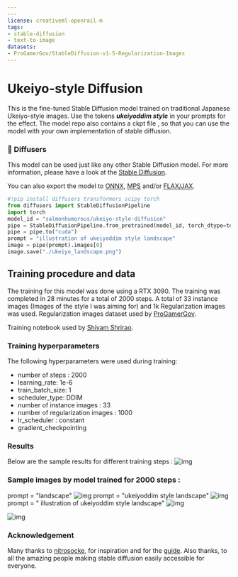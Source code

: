 ```yaml
---
---
license: creativeml-openrail-m
tags:
- stable-diffusion
- text-to-image
datasets:
- ProGamerGov/StableDiffusion-v1-5-Regularization-Images
---
```

# Ukeiyo-style Diffusion

This is the fine-tuned Stable Diffusion model trained on traditional Japanese Ukeiyo-style images.
Use the tokens  **_ukeiyoddim style_**  in your prompts for the effect.
The model repo also contains a ckpt file , so that you can use the model with your own implementation of 
stable diffusion.

### 🧨 Diffusers

This model can be used just like any other Stable Diffusion model. For more information,
please have a look at the [Stable Diffusion](https://huggingface.co/docs/diffusers/api/pipelines/stable_diffusion).

You can also export the model to [ONNX](https://huggingface.co/docs/diffusers/optimization/onnx), [MPS](https://huggingface.co/docs/diffusers/optimization/mps) and/or [FLAX/JAX]().

```python
#!pip install diffusers transformers scipy torch
from diffusers import StableDiffusionPipeline
import torch
model_id = "salmonhumorous/ukeiyo-style-diffusion"
pipe = StableDiffusionPipeline.from_pretrained(model_id, torch_dtype=torch.float16)
pipe = pipe.to("cuda")
prompt = "illustration of ukeiyoddim style landscape"
image = pipe(prompt).images[0]
image.save("./ukeiyo_landscape.png")
```

## Training procedure and data

The training for this model was done using a RTX 3090. The training was completed in 28 minutes for a total of 2000 steps. A total of 33 instance images (Images of the style I was aiming for) and 1k Regularization images was used. Regularization images dataset used by [ProGamerGov](https://huggingface.co/datasets/ProGamerGov/StableDiffusion-v1-5-Regularization-Images).

Training notebook used by [Shivam Shrirao](https://colab.research.google.com/github/ShivamShrirao/diffusers/blob/main/examples/dreambooth/DreamBooth_Stable_Diffusion.ipynb).

### Training hyperparameters

The following hyperparameters were used during training:
- number of steps : 2000
- learning_rate: 1e-6
- train_batch_size: 1
- scheduler_type: DDIM
- number of instance images : 33
- number of regularization images : 1000
- lr_scheduler : constant
- gradient_checkpointing

### Results

Below are the sample results for different training steps :
![img](https://huggingface.co/salmonhumorous/ukeiyo-style-diffusion/resolve/main/resourceImages/grid.png)

### Sample images by model trained for 2000 steps :

prompt = "landscape" 
![img](https://huggingface.co/salmonhumorous/ukeiyo-style-diffusion/resolve/main/resourceImages/collage1.png)
prompt = "ukeiyoddim style landscape"
![img](https://huggingface.co/salmonhumorous/ukeiyo-style-diffusion/resolve/main/resourceImages/collage2.png)
prompt = " illustration of ukeiyoddim style landscape"
![img](https://huggingface.co/salmonhumorous/ukeiyo-style-diffusion/resolve/main/resourceImages/collage2.png)

![img](https://huggingface.co/salmonhumorous/ukeiyo-style-diffusion/resolve/main/resourceImages/sample1.png)

### Acknowledgement

Many thanks to [nitrosocke](https://huggingface.co/nitrosocke), for inspiration and for the [guide](https://github.com/nitrosocke/dreambooth-training-guide). Also thanks, to all the amazing people making stable diffusion easily accessible for everyone.

